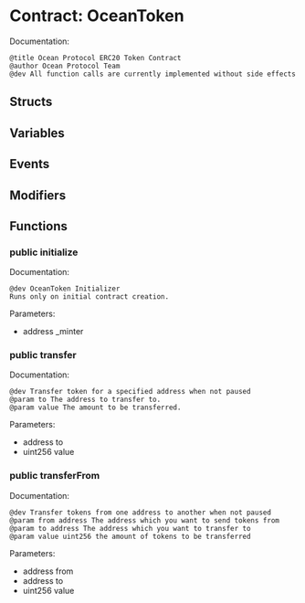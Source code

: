 
# Contract: OceanToken

Documentation:
```
@title Ocean Protocol ERC20 Token Contract
@author Ocean Protocol Team
@dev All function calls are currently implemented without side effects
```

## Structs

## Variables

## Events

## Modifiers

## Functions

### public initialize

Documentation:

```
@dev OceanToken Initializer
Runs only on initial contract creation.
```
Parameters:
* address _minter

### public transfer

Documentation:

```
@dev Transfer token for a specified address when not paused
@param to The address to transfer to.
@param value The amount to be transferred.
```
Parameters:
* address to
* uint256 value

### public transferFrom

Documentation:

```
@dev Transfer tokens from one address to another when not paused
@param from address The address which you want to send tokens from
@param to address The address which you want to transfer to
@param value uint256 the amount of tokens to be transferred
```
Parameters:
* address from
* address to
* uint256 value
